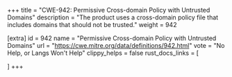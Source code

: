 +++
title = "CWE-942: Permissive Cross-domain Policy with Untrusted Domains"
description	= "The product uses a cross-domain policy file that includes domains that should not be trusted."
weight = 942

[extra]
id = 942
name = "Permissive Cross-domain Policy with Untrusted Domains"
url = "https://cwe.mitre.org/data/definitions/942.html"
vote = "No Help, or Langs Won't Help"
clippy_helps = false
rust_docs_links = [
	
]
+++

